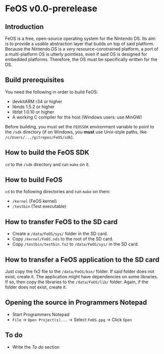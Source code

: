FeOS v0.0-prerelease
====================

Introduction
------------

FeOS is a free, open-source operating system for the Nintendo DS. Its aim is to provide a *usable* abstraction layer that builds on top of said platform. Because the Nintendo DS is a *very* resource-constrained platform, a port of a multi-platform OS is utterly pointless, even if said OS is designed for embedded platforms. Therefore, the OS must be specifically written for the DS.

Build prerequisites
-------------------

You need the following in order to build FeOS:

- devkitARM r34 or higher
- libnds 1.5.2 or higher
- libfat 1.0.10 or higher
- A working C compiler for the host (Windows users: use MinGW)

Before building, you must set the `FEOSSDK` environment variable to point to the `/sdk` directory (if on Windows, you **must** use Unix-style paths, like `/c/Users/.../gitrepos/FeOS/sdk`).

How to build the FeOS SDK
-------------------------

`cd` to the `/sdk` directory and run `make` on it.

How to build FeOS
-----------------

`cd` to the following directories and run `make` on them:

- `/kernel` (FeOS kernel)
- `/testbin` (Test executable)

How to transfer FeOS to the SD card
-----------------------------------

- Create a `/data/FeOS/sys/` folder in the SD card.
- Copy `/kernel/FeOS.nds` to the root of the SD card.
- Copy `/testbin/testbin.fx2` to `/data/FeOS/sys/` in the SD card.

How to transfer a FeOS application to the SD card
-------------------------------------------------

Just copy the fx2 file to the `/data/FeOS/bin/` folder. If said folder does not exist, create it.
The application might have dependencies on some libraries. If so, then copy the libraries to the `/data/FeOS/lib/` folder. Again, if the folder does not exist, create it.

Opening the source in Programmers Notepad
-----------------------------------------

- Start Programmers Notepad
- `File` -> `Open Project(s)...` -> Select `FeOS.ppg` -> Click `Open`

To do
-----

- Write the *To do* section